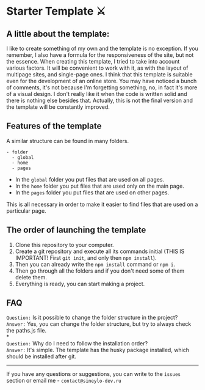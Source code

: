 # Starter Template ⚔️

## A little about the template:
I like to create something of my own and the template is no exception. If you remember, I also have a formula for the responsiveness of the site, but not the essence. When creating this template, I tried to take into account various factors. It will be convenient to work with it, as with the layout of multipage sites, and single-page ones. I think that this template is suitable even for the development of an online store. You may have noticed a bunch of comments, it's not because I'm forgetting something, no, in fact it's more of a visual design. I don't really like it when the code is written solid and there is nothing else besides that. Actually, this is not the final version and the template will be constantly improved.

## Features of the template
A similar structure can be found in many folders.
```
- folder
  - global
  - home
  - pages
```
- In the `global` folder you put files that are used on all pages.
- In the `home` folder you put files that are used only on the main page.
- In the `pages` folder you put files that are used on other pages.

This is all necessary in order to make it easier to find files that are used on a particular page.

## The order of launching the template

1. Clone this repository to your computer.
2. Create a git repository and execute all its commands initial (THIS IS IMPORTANT! First `git init`, and only then `npm install`).
3. Then you can already write the `npm install` command or `npm i`.
4. Then go through all the folders and if you don't need some of them delete them.
5. Everything is ready, you can start making a project.

## FAQ

`Question:` Is it possible to change the folder structure in the project?  
`Answer:` Yes, you can change the folder structure, but try to always check the paths.js file.  
*  
`Question:` Why do I need to follow the installation order?  
`Answer:` It's simple. The template has the husky package installed, which should be installed after git.

***
If you have any questions or suggestions, you can write to the `issues` section or email me - `contact@sineylo-dev.ru`
